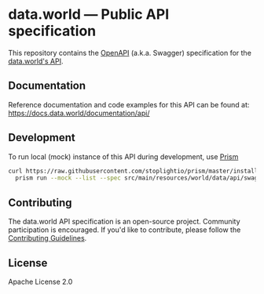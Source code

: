 # data.world — Public API specification

This repository contains the [OpenAPI](https://github.com/OAI/OpenAPI-Specification) (a.k.a. 
Swagger) specification for the [data.world's API](https://docs.data.world/documentation/api/).

## Documentation

Reference documentation and code examples for this API can be found at: 
https://docs.data.world/documentation/api/

## Development

To run local (mock) instance of this API during development, use [Prism](http://stoplight.io/platform/prism/)
```bash
curl https://raw.githubusercontent.com/stoplightio/prism/master/install.sh | sudo sh &&
  prism run --mock --list --spec src/main/resources/world/data/api/swagger.json
```

## Contributing

The data.world API specification is an open-source project. Community participation is encouraged.
If you'd like to contribute, please follow the [Contributing Guidelines](CONTRIBUTING.md).

## License

Apache License 2.0